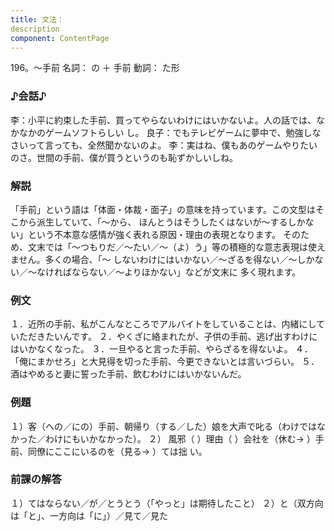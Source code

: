 ```yaml
---
title: 文法：
description
component: ContentPage
---
```



196。～手前
名詞： の ＋ 手前
動詞： た形  
### ♪会話♪
李：小平に約束した手前、買ってやらないわけにはいかないよ。人の話では、なかなかのゲームソフトらしい
し。 良子：でもテレビゲームに夢中で、勉強しなさいって言っても、全然聞かないのよ。
李：実はね、僕もあのゲームやりたいのさ。世間の手前、僕が買うというのも恥ずかしいしね。
### 解説
「手前」という語は「体面・体裁・面子」の意味を持っています。この文型はそこから派生していて、「～から、 ほんとうはそうしたくはないが～するしかない」という不本意な感情が強く表れる原因・理由の表現となります。 そのため、文末では「～つもりだ／～たい／～（よ）う」等の積極的な意志表現は使えません。多くの場合、「～ しないわけにはいかない／～ざるを得ない／～しかない／～なければならない／～よりほかない」などが文末に 多く現れます。
### 例文
１．近所の手前、私がこんなところでアルバイトをしていることは、内緒にしていただきたいんです。
２．やくざに絡まれたが、子供の手前、逃げ出すわけにはいかなくなった。
３．一旦やると言った手前、やらざるを得ないよ。
４．「俺にまかせろ」と大見得を切った手前、今更できないとは言いづらい。
５．酒はやめると妻に誓った手前、飲むわけにはいかないんだ。
### 例題
１）客（への／にの）手前、朝帰り（する／した）娘を大声で叱る（わけではなかった／わけにもいかなかった）。
２） 風邪（ ）理由（ ）会社を（休む→ ）手前、同僚にここにいるのを（見る→ ）ては拙
い。        
### 前課の解答
１）てはならない／が／とうとう（「やっと」は期待したこと）
２）と（双方向は「と」、一方向は「に」）／見て／見た
